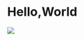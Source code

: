# Hello,World

[](https://luogu.com.cn/user/225333)

![](https://cdn.luogu.com.cn/upload/usericon/225333.png)